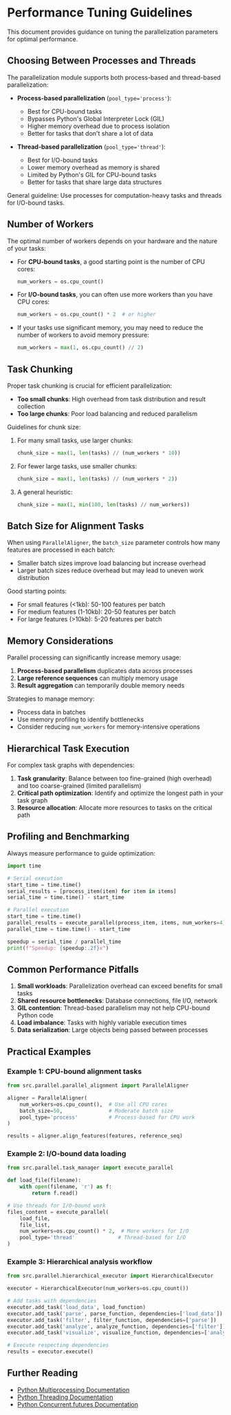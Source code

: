 # Performance Tuning Guidelines

This document provides guidance on tuning the parallelization parameters for optimal performance.

## Choosing Between Processes and Threads

The parallelization module supports both process-based and thread-based parallelization:

- **Process-based parallelization** (`pool_type='process'`):
  - Best for CPU-bound tasks
  - Bypasses Python's Global Interpreter Lock (GIL)
  - Higher memory overhead due to process isolation
  - Better for tasks that don't share a lot of data

- **Thread-based parallelization** (`pool_type='thread'`):
  - Best for I/O-bound tasks
  - Lower memory overhead as memory is shared
  - Limited by Python's GIL for CPU-bound tasks
  - Better for tasks that share large data structures

General guideline: Use processes for computation-heavy tasks and threads for I/O-bound tasks.

## Number of Workers

The optimal number of workers depends on your hardware and the nature of your tasks:

- For **CPU-bound tasks**, a good starting point is the number of CPU cores:
  ```python
  num_workers = os.cpu_count()
  ```

- For **I/O-bound tasks**, you can often use more workers than you have CPU cores:
  ```python
  num_workers = os.cpu_count() * 2  # or higher
  ```

- If your tasks use significant memory, you may need to reduce the number of workers to avoid memory pressure:
  ```python
  num_workers = max(1, os.cpu_count() // 2)
  ```

## Task Chunking

Proper task chunking is crucial for efficient parallelization:

- **Too small chunks**: High overhead from task distribution and result collection
- **Too large chunks**: Poor load balancing and reduced parallelism

Guidelines for chunk size:

1. For many small tasks, use larger chunks:
   ```python
   chunk_size = max(1, len(tasks) // (num_workers * 10))
   ```

2. For fewer large tasks, use smaller chunks:
   ```python
   chunk_size = max(1, len(tasks) // (num_workers * 2))
   ```

3. A general heuristic:
   ```python
   chunk_size = max(1, min(100, len(tasks) // num_workers))
   ```

## Batch Size for Alignment Tasks

When using `ParallelAligner`, the `batch_size` parameter controls how many features are processed in each batch:

- Smaller batch sizes improve load balancing but increase overhead
- Larger batch sizes reduce overhead but may lead to uneven work distribution

Good starting points:
- For small features (<1kb): 50-100 features per batch
- For medium features (1-10kb): 20-50 features per batch
- For large features (>10kb): 5-20 features per batch

## Memory Considerations

Parallel processing can significantly increase memory usage:

1. **Process-based parallelism** duplicates data across processes
2. **Large reference sequences** can multiply memory usage
3. **Result aggregation** can temporarily double memory needs

Strategies to manage memory:
- Process data in batches
- Use memory profiling to identify bottlenecks
- Consider reducing `num_workers` for memory-intensive operations

## Hierarchical Task Execution

For complex task graphs with dependencies:

1. **Task granularity**: Balance between too fine-grained (high overhead) and too coarse-grained (limited parallelism)
2. **Critical path optimization**: Identify and optimize the longest path in your task graph
3. **Resource allocation**: Allocate more resources to tasks on the critical path

## Profiling and Benchmarking

Always measure performance to guide optimization:

```python
import time

# Serial execution
start_time = time.time()
serial_results = [process_item(item) for item in items]
serial_time = time.time() - start_time

# Parallel execution
start_time = time.time()
parallel_results = execute_parallel(process_item, items, num_workers=4)
parallel_time = time.time() - start_time

speedup = serial_time / parallel_time
print(f"Speedup: {speedup:.2f}x")
```

## Common Performance Pitfalls

1. **Small workloads**: Parallelization overhead can exceed benefits for small tasks
2. **Shared resource bottlenecks**: Database connections, file I/O, network
3. **GIL contention**: Thread-based parallelism may not help CPU-bound Python code
4. **Load imbalance**: Tasks with highly variable execution times
5. **Data serialization**: Large objects being passed between processes

## Practical Examples

### Example 1: CPU-bound alignment tasks

```python
from src.parallel.parallel_alignment import ParallelAligner

aligner = ParallelAligner(
    num_workers=os.cpu_count(),  # Use all CPU cores
    batch_size=50,               # Moderate batch size
    pool_type='process'          # Process-based for CPU work
)

results = aligner.align_features(features, reference_seq)
```

### Example 2: I/O-bound data loading

```python
from src.parallel.task_manager import execute_parallel

def load_file(filename):
    with open(filename, 'r') as f:
        return f.read()

# Use threads for I/O-bound work
files_content = execute_parallel(
    load_file, 
    file_list,
    num_workers=os.cpu_count() * 2,  # More workers for I/O
    pool_type='thread'              # Thread-based for I/O
)
```

### Example 3: Hierarchical analysis workflow

```python
from src.parallel.hierarchical_executor import HierarchicalExecutor

executor = HierarchicalExecutor(num_workers=os.cpu_count())

# Add tasks with dependencies
executor.add_task('load_data', load_function)
executor.add_task('parse', parse_function, dependencies=['load_data'])
executor.add_task('filter', filter_function, dependencies=['parse'])
executor.add_task('analyze', analyze_function, dependencies=['filter'])
executor.add_task('visualize', visualize_function, dependencies=['analyze'])

# Execute respecting dependencies
results = executor.execute()
```

## Further Reading

- [Python Multiprocessing Documentation](https://docs.python.org/3/library/multiprocessing.html)
- [Python Threading Documentation](https://docs.python.org/3/library/threading.html)
- [Python Concurrent.futures Documentation](https://docs.python.org/3/library/concurrent.futures.html)
